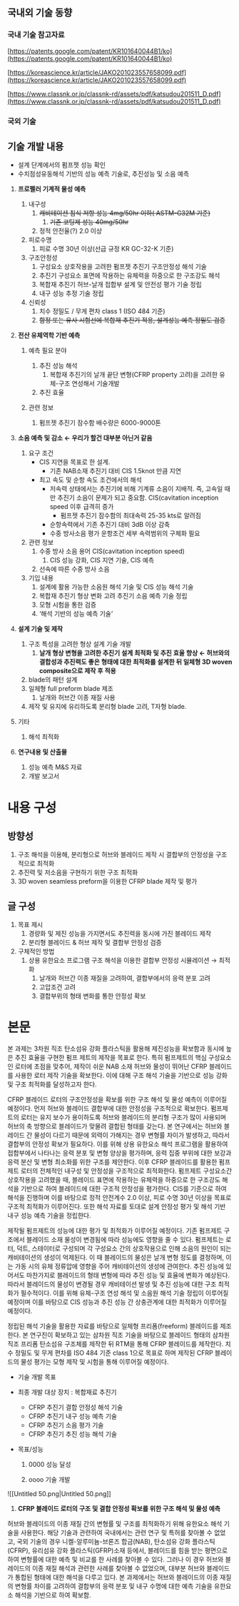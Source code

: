 ## 국내외 기술 동향

### 국내 기술 참고자료

[https://patents.google.com/patent/KR101640044B1/ko](https://patents.google.com/patent/KR101640044B1/ko)

[https://koreascience.kr/article/JAKO201023557658099.pdf](https://koreascience.kr/article/JAKO201023557658099.pdf)

[https://www.classnk.or.jp/classnk-rd/assets/pdf/katsudou201511_D.pdf](https://www.classnk.or.jp/classnk-rd/assets/pdf/katsudou201511_D.pdf)

  

### 국외 기술

  

## 기술 개발 내용

- 설계 단계에서의 펌프젯 성능 확인
- 수치점성유동해석 기반의 성능 예측 기술로, 추진성능 및 소음 예측

  

  

  

  

  

1. **프로펠러 기계적 물성 예측**
    1. 내구성
        1. ~~캐비테이션 침식 저항 성능 4mg/50hr 이하( ASTM-G32M 기준)~~
            1. ~~기존 코팅제 성능 40mg/50hr~~
        2. 정적 안전율(?) 2.0 이상
    2. 피로수명
        1. 피로 수명 30년 이상(선급 규정 KR GC-32-K 기준)
    3. 구조안정성
        1. 구성요소 상호작용을 고려한 펌프젯 추진기 구조안정성 해석 기술
        2. 추진기 구성요소 표면에 작용하는 유체력을 하중으로 한 구조강도 해석
        3. 복합재 추진기 허브-날개 접합부 설계 및 안전성 평가 기술 정립
        4. 내구 성능 추정 기술 정립
    4. 신뢰성
        1. 치수 정밀도 / 무게 편차 class 1 (ISO 484 기준)
        2. ~~함정 또는 유사 시험선에 복합재 추진기 적용, 설계성능 예측 정밀도 검증~~
2. **전산 유체역학 기반 예측**
    1. 예측 필요 분야
        1. 추진 성능 해석
            1. 복합재 추진기의 날개 끝단 변형(CFRP property 고려)을 고려한 유체-구조 연성해서 기술개발
        2. 추진 효율
        
    2. 관련 정보
        1. 펌프젯 추진기 잠수함 배수량은 6000-9000톤
3. **소음 예측 및 감소 ← 우리가 할건 대부분 아닌거 같음**
    1. 요구 조건
        - CIS 지연을 목표로 한 설계.
            - 기존 NAB소재 추진기 대비 CIS 1.5knot 만큼 지연
        - 최고 속도 및 순항 속도 조건에서의 해석
            - 저속력 상태에서는 추진기에 비해 기계류 소음이 지배적. 즉, 고속일 때만 추진기 소음이 문제가 되고 중요함. CIS(cavitation inception speed 이후 급격히 증가
                - 펌프젯 추진기 잠수함의 최대속력 25-35 kts로 알려짐
            - 순항속력에서 기존 추진기 대비 3dB 이상 감축
            - 수중 방사소음 평가 운항조건 세부 속력범위의 구체화 필요
    2. 관련 정보
        1. 수중 방사 소음 용어 CIS(cavitation inception speed)
            1. CIS 성능 강화, CIS 지연 기술, CIS 예측
        2. 선속에 따른 수중 방사 소음
    3. 기입 내용
        1. 설계에 활용 가능한 소음원 해석 기술 및 CIS 성능 해석 기술
        2. 복합재 추진기 형상 변화 고려 추진기 소음 예측 기술 정립
        3. 모형 시험을 통한 검증
        4. ‘해석 기반의 성능 예측 기술’
4. **설계 기술 및 제작**
    1. 구조 특성을 고려한 형상 설계 기술 개발
        1. **날개 형상 변형을 고려한 추진기 설계 최적화 및 추진 효율 향상 ← 허브와의 결합성과 추진력도 좋은 형태에 대한 최적화를 설계한 뒤 일체형 3D woven composite으로 제작 후 적용**
    2. blade의 패턴 설계
    3. 일체형 full preform blade 제조
        1. 날개와 허브간 이종 재질 사용
    4. 제작 및 유지에 유리하도록 분리형 blade 고려, T자형 blade.
5. 기타
    1. 해석 최적화
    
6. **연구내용 및 산출물**
    1. 성능 예측 M&S 자료
    2. 개발 보고서

  

  

  

# 내용 구성

  

## 방향성

1. 구조 해석을 이용해, 분리형으로 허브와 블레이드 제작 시 결합부의 안정성을 구조적으로 최적화
2. 추진력 및 저소음을 구현하기 위한 구조 최적화
3. 3D woven seamless preform을 이용한 CFRP blade 제작 및 평가

  

## 글 구성

1. 목표 제시
    1. 경량화 및 제진 성능을 가지면서도 추진력을 동시에 가진 블레이드 제작
    2. 분리형 블레이드 & 허브 제작 및 결합부 안정성 검증
2. 구체적인 방법
    1. 상용 유한요소 프로그램 구조 해석을 이용한 결합부 안정성 시뮬레이션 → 최적화
        1. 날개와 허브간 이종 재질을 고려하여, 결합부에서의 응력 분포 고려
        2. 고압조건 고려
        3. 결합부위의 형태 변화를 통한 안정성 확보

  

  

# 본문

본 과제는 3차원 직조 탄소섬유 강화 플라스틱을 활용해 제진성능을 확보함과 동시에 높은 추진 효율을 구현한 펌프 제트의 제작을 목표로 한다. 특히 펌프제트의 핵심 구성요소인 로터에 초점을 맞추어, 제작이 쉬운 NAB 소재 허브와 물성이 뛰어난 CFRP 블레이드를 사용한 로터 제작 기술을 확보한다. 이에 대해 구조 해석 기술을 기반으로 성능 강화 및 구조 최적화를 달성하고자 한다.

CFRP 블레이드 로터의 구조안정성을 확보를 위한 구조 해석 및 물성 예측이 이루어질 예정이다. 먼저 허브와 블레이드 결합부에 대한 안정성을 구조적으로 확보한다. 펌프제트의 로터는 유지 보수가 용이하도록 허브와 블레이드의 분리형 구조가 많이 사용되며 허브의 축 방향으로 블레이드가 맞물려 결합된 형태를 갖는다. 본 연구에서는 허브와 블레이드 간 물성이 다르기 때문에 외력이 가해지는 경우 변형률 차이가 발생하고, 따라서 결합부의 안정성 확보가 필요하다. 이를 위해 상용 유한요소 해석 프로그램을 활용하여 접합부에서 나타나는 응력 분포 및 변형 양상을 평가하며, 응력 집중 부위에 대한 보강과 응력 분산 및 변형 최소화를 위한 구조를 제안한다. 이후 CFRP 블레이드를 활용한 펌프제트 로터의 전체적인 내구성 및 안정성을 구조적으로 최적화한다. 펌프제트 구성요소간 상호작용을 고려했을 때, 블레이드 표면에 작용하는 유체력을 하중으로 한 구조강도 해석을 기반으로 하여 블레이드에 대한 구조적 안정성을 평가한다. CIS를 기준으로 하여 해석을 진행하며 이를 바탕으로 정적 안전계수 2.0 이상, 피로 수명 30년 이상을 목표로 구조적 최적화가 이루어진다. 또한 해석 자료를 토대로 설계 안정성 평가 및 해석 기반 내구 성능 예측 기술을 정립한다.

제작될 펌프제트의 성능에 대한 평가 및 최적화가 이루어질 예정이다. 기존 펌프제트 구조에서 블레이드 소재 물성이 변경됨에 따라 성능에도 영향을 줄 수 있다. 펌프제트는 로터, 덕트, 스테이터로 구성되며 각 구성요소 간의 상호작용으로 인해 소음의 원인이 되는 캐비테이션의 생성이 억제된다. 이 때 블레이드의 물성은 날개 변형 정도를 결정하며, 이는 가동 시의 유체 정류압에 영향을 주어 캐비테이션의 생성에 관여한다. 추진 성능에 있어서도 마찬가지로 블레이드의 형태 변형에 따라 추진 성능 및 효율에 변화가 예상된다. 따라서 블레이드의 물성이 변경될 경우 캐비테이션 발생 및 추진 성능에 대한 구조 최적화가 필수적이다. 이를 위해 유체-구조 연성 해석 및 소음원 해석 기술 정립이 이루어질 예정이며 이를 바탕으로 CIS 성능과 추진 성능 간 상충관계에 대한 최적화가 이루어질 예정이다.

정립된 해석 기술을 활용한 자료를 바탕으로 일체형 프리폼(freeform) 블레이드를 제조한다. 본 연구진이 확보하고 있는 삼차원 직조 기술을 바탕으로 블레이드 형태의 삼차원 직조 프리폼 탄소섬유 구조체를 제작한 뒤 RTM을 통해 CFRP 블레이드를 제작한다. 치수 정밀도 및 무게 편차를 ISO 484 기준 class 1으로 목표로 하며 제작된 CFRP 블레이드의 물성 평가는 모형 제작 및 시험을 통해 이루어질 예정이다.

  

  

  

  

- 기술 개발 목표
- 최종 개발 대상 장치 : 복합재료 추진기
    - CFRP 추진기 결합 안정성 해석 기술
    - CFRP 추진기 내구 성능 예측 기술
    - CFRP 추진기 소음 평가 기술
    - CFRP 추진기 추진 성능 해석 기술
- 목표/성능
    
    1) 0000 성능 달성
    
    2) oooo 기술 개발
    

![[Untitled 50.png|Untitled 50.png]]

  

  

1) **CFRP 블레이드 로터의 구조 및 결합 안정성 확보를 위한 구조 해석 및 물성 예측**

허브와 블레이드의 이종 재질 간의 변형률 및 구조를 최적화하기 위해 유한요소 해석 기술을 사용한다. 해당 기술과 관련하여 국내에서는 관련 연구 및 특허를 찾아볼 수 없었고, 국외 기술의 경우 니켈-알루미늄-브론즈 합금(NAB), 탄소섬유 강화 플라스틱(CFRP), 유리섬유 강화 플라스틱(GFRP)소재 등에서, 블레이드를 힘을 받는 평면으로 하여 변형률에 대한 예측 및 비교를 한 사례를 찾아볼 수 있다. 그러나 이 경우 허브와 블레이드의 이종 재질 해석과 관련한 사례를 찾아볼 수 없었으며, 대부분 허브와 블레이드가 통합된 형태에 대한 해석을 다루고 있다. 본 과제에서는 허브와 블레이드의 이종 재질의 변형률 차이를 고려하여 결합부의 응력 분포 및 내구 수명에 대한 예측 기술을 유한요소 해석을 기반으로 하여 확보함.